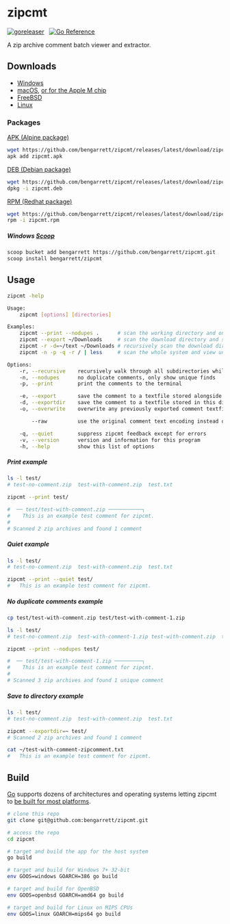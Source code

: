 # zipcmt

[![goreleaser](https://github.com/bengarrett/zipcmt/actions/workflows/release.yml/badge.svg)](https://github.com/bengarrett/zipcmt/actions/workflows/release.yml) &nbsp;
[![Go Reference](https://pkg.go.dev/badge/github.com/bengarrett/zipcmt.svg)](https://pkg.go.dev/github.com/bengarrett/zipcmt)

A zip archive comment batch viewer and extractor.

## Downloads

- [Windows](https://github.com/bengarrett/zipcmt/releases/latest/download/myip_Windows_Intel.zip)
- [macOS](https://github.com/bengarrett/zipcmt/releases/latest/download/myip_macOS_Intel.tar.gz
), [or for the Apple M chip](https://github.com/bengarrett/zipcmt/releases/latest/download/myip_macOS_M-series.tar.gz
)
- [FreeBSD](https://github.com/bengarrett/zipcmt/releases/latest/download/myip_FreeBSD_Intel.tar.gz
)
- [Linux](https://github.com/bengarrett/zipcmt/releases/latest/download/myip_Linux_Intel.tar.gz
)

### Packages

[APK (Alpine package)](https://github.com/bengarrett/zipcmt/releases/latest/download/zipcmt.apk)
```sh
wget https://github.com/bengarrett/zipcmt/releases/latest/download/zipcmt.apk
apk add zipcmt.apk
```

[DEB (Debian package)](https://github.com/bengarrett/zipcmt/releases/latest/download/zipcmt.deb)
```sh
wget https://github.com/bengarrett/zipcmt/releases/latest/download/zipcmt.deb
dpkg -i zipcmt.deb
```

[RPM (Redhat package)](https://github.com/bengarrett/zipcmt/releases/latest/download/zipcmt.rpm)
```sh
wget https://github.com/bengarrett/zipcmt/releases/latest/download/zipcmt.rpm
rpm -i zipcmt.rpm
```

##### Windows [Scoop](https://scoop.sh/)
```sh
scoop bucket add bengarrett https://github.com/bengarrett/zipcmt.git
scoop install bengarrett/zipcmt
```

## Usage

```sh
zipcmt -help

Usage:
    zipcmt [options] [directories]

Examples:
    zipcmt --print --nodupes .		# scan the working directory and only show unique comments
    zipcmt --export ~/Downloads		# scan the download directory and save all comments
    zipcmt -r -d=~/text ~/Downloads	# recursively scan the download directory and save all comments to a directory
    zipcmt -n -p -q -r / | less		# scan the whole system and view unique comments in a page reader

Options:
    -r, --recursive    recursively walk through all subdirectories while scanning for zip archives
    -n, --nodupes      no duplicate comments, only show unique finds
    -p, --print        print the comments to the terminal

    -e, --export       save the comment to a textfile stored alongside the archive (use at your own risk)
    -d, --exportdir    save the comment to a textfile stored in this directory
    -o, --overwrite    overwrite any previously exported comment textfiles

        --raw          use the original comment text encoding instead of Unicode

    -q, --quiet        suppress zipcmt feedback except for errors
    -v, --version      version and information for this program
    -h, --help         show this list of options
```

##### Print example
```sh
ls -l test/
# test-no-comment.zip  test-with-comment.zip  test.txt

zipcmt --print test/

#  ── test/test-with-comment.zip ───────────┐
#    This is an example test comment for zipcmt.
#
# Scanned 2 zip archives and found 1 comment
```

##### Quiet example
```sh
ls -l test/
# test-no-comment.zip  test-with-comment.zip  test.txt

zipcmt --print --quiet test/
#   This is an example test comment for zipcmt.
```
##### No duplicate comments example
```sh
cp test/test-with-comment.zip test/test-with-comment-1.zip

ls -l test/
# test-no-comment.zip  test-with-comment-1.zip test-with-comment.zip  test.txt

zipcmt --print --nodupes test/

#  ── test/test-with-comment-1.zip ─────────┐
#    This is an example test comment for zipcmt.
#
# Scanned 3 zip archives and found 1 unique comment
```

##### Save to directory example
```sh
ls -l test/
# test-no-comment.zip  test-with-comment.zip  test.txt

zipcmt --exportdir=~ test/
# Scanned 2 zip archives and found 1 comment

cat ~/test-with-comment-zipcomment.txt
#   This is an example test comment for zipcmt.
```

## Build

[Go](https://golang.org/doc/install) supports dozens of architectures and operating systems letting zipcmt to [be built for most platforms](https://golang.org/doc/install/source#environment).

```sh
# clone this repo
git clone git@github.com:bengarrett/zipcmt.git

# access the repo
cd zipcmt

# target and build the app for the host system
go build

# target and build for Windows 7+ 32-bit
env GOOS=windows GOARCH=386 go build

# target and build for OpenBSD
env GOOS=openbsd GOARCH=amd64 go build

# target and build for Linux on MIPS CPUs
env GOOS=linux GOARCH=mips64 go build
```

